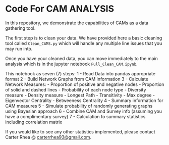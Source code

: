 # Code For CAM ANALYSIS

In this repository, we demonstrate the capabilities of CAMs as a data gathering tool. 

The first step is to clean your data. We have provided here a basic cleaning tool called `Clean_CAMS.py` which will handle any multiple line issues that you may run into. 

Once you have your cleaned data, you can move immediately to the main analysis which is in the jupyter notebook `Full_Clean_CAM.ipynb`. 

This notebook as seven (7) steps:
1 - Read Data into pandas appropriate format
2 - Build Network Graphs from CAM information
3 - Calculate Network Measures:
	- Proportion of positive and negative nodes
	- Proportion of solid and dashed lines
	- Probability of each node type
	- Diversity measure
	- Density measure
	- Longest Path
	- Transitivity
	- Max degree 
	- Eigenvector Centrality
	- Betweeness Centrality
4 - Summary information for CAM measures
5 - Simulate probability of randomly generating graphs using Bayesian approach
6 - Combine CAM and Survey info (assuming you have a complimentary survey)
7 - Calculation fo summary statistics including correlation matrix



If you would like to see any other statistics implemented, please contact Carter Rhea @ carterrhea93@gmail.com.
